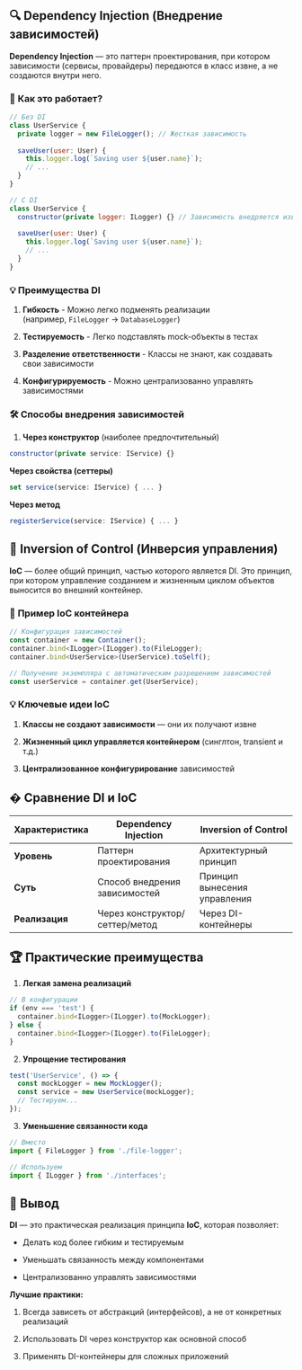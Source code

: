 
## 🔍 **Dependency Injection (Внедрение зависимостей)**

**Dependency Injection** — это паттерн проектирования, при котором зависимости (сервисы, провайдеры) передаются в класс извне, а не создаются внутри него.

### 📌 **Как это работает?**

```js
// Без DI
class UserService {
  private logger = new FileLogger(); // Жесткая зависимость
  
  saveUser(user: User) {
    this.logger.log(`Saving user ${user.name}`);
    // ...
  }
}

// С DI
class UserService {
  constructor(private logger: ILogger) {} // Зависимость внедряется извне
  
  saveUser(user: User) {
    this.logger.log(`Saving user ${user.name}`);
    // ...
  }
}
```

### 💡 **Преимущества DI**

1. **Гибкость** - Можно легко подменять реализации (например, `FileLogger` → `DatabaseLogger`)
    
2. **Тестируемость** - Легко подставлять mock-объекты в тестах
    
3. **Разделение ответственности** - Классы не знают, как создавать свои зависимости
    
4. **Конфигурируемость** - Можно централизованно управлять зависимостями
    

### 🛠 **Способы внедрения зависимостей**

1. **Через конструктор** (наиболее предпочтительный)

```js
constructor(private service: IService) {}
```

**Через свойства (сеттеры)**

```js
set service(service: IService) { ... }
```

**Через метод**

```js
registerService(service: IService) { ... }
```

## 🔄 **Inversion of Control (Инверсия управления)**

**IoC** — более общий принцип, частью которого является DI. Это принцип, при котором управление созданием и жизненным циклом объектов выносится во внешний контейнер.

### 📌 **Пример IoC контейнера**


```js
// Конфигурация зависимостей
const container = new Container();
container.bind<ILogger>(ILogger).to(FileLogger);
container.bind<UserService>(UserService).toSelf();

// Получение экземпляра с автоматическим разрешением зависимостей
const userService = container.get(UserService);
```


### 💡 **Ключевые идеи IoC**

1. **Классы не создают зависимости** — они их получают извне
    
2. **Жизненный цикл управляется контейнером** (синглтон, transient и т.д.)
    
3. **Централизованное конфигурирование** зависимостей
    

## � **Сравнение DI и IoC**

|Характеристика|Dependency Injection|Inversion of Control|
|---|---|---|
|**Уровень**|Паттерн проектирования|Архитектурный принцип|
|**Суть**|Способ внедрения зависимостей|Принцип вынесения управления|
|**Реализация**|Через конструктор/сеттер/метод|Через DI-контейнеры|

## 🏆 **Практические преимущества**

1. **Легкая замена реализаций**

```js
// В конфигурации
if (env === 'test') {
  container.bind<ILogger>(ILogger).to(MockLogger);
} else {
  container.bind<ILogger>(ILogger).to(FileLogger);
}
```

2. **Упрощение тестирования**

```js
test('UserService', () => {
  const mockLogger = new MockLogger();
  const service = new UserService(mockLogger);
  // Тестируем...
});
```

3. **Уменьшение связанности кода**

```js
// Вместо
import { FileLogger } from './file-logger';

// Используем
import { ILogger } from './interfaces';
```


## 🚀 **Вывод**

**DI** — это практическая реализация принципа **IoC**, которая позволяет:

- Делать код более гибким и тестируемым
    
- Уменьшать связанность между компонентами
    
- Централизованно управлять зависимостями
    

**Лучшие практики:**

1. Всегда зависеть от абстракций (интерфейсов), а не от конкретных реализаций
    
2. Использовать DI через конструктор как основной способ
    
3. Применять DI-контейнеры для сложных приложений